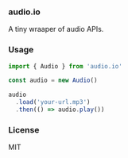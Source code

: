 
### audio.io

A tiny wraaper of audio APIs.

### Usage

```js
import { Audio } from 'audio.io'

const audio = new Audio()

audio
  .load('your-url.mp3')
  .then(() => audio.play())
```

### License
MIT
